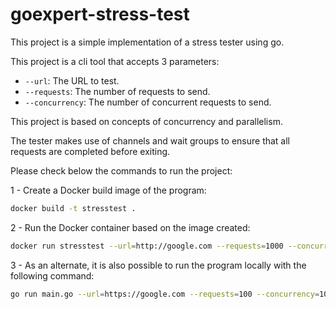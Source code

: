 # goexpert-stress-test

This project is a simple implementation of a stress tester using go.

This project is a cli tool that accepts 3 parameters:
- `--url`: The URL to test.
- `--requests`: The number of requests to send.
- `--concurrency`: The number of concurrent requests to send.

This project is based on concepts of concurrency and parallelism.

The tester makes use of channels and wait groups to ensure that all requests are completed before exiting.

Please check below the commands to run the project:

1 - Create a Docker build image of the program:
```sh
docker build -t stresstest .
```
2 - Run the Docker container based on the image created:
```sh
docker run stresstest --url=http://google.com --requests=1000 --concurrency=10
```
3 - As an alternate, it is also possible to run the program locally with the following command:
```sh
go run main.go --url=https://google.com --requests=100 --concurrency=10
```